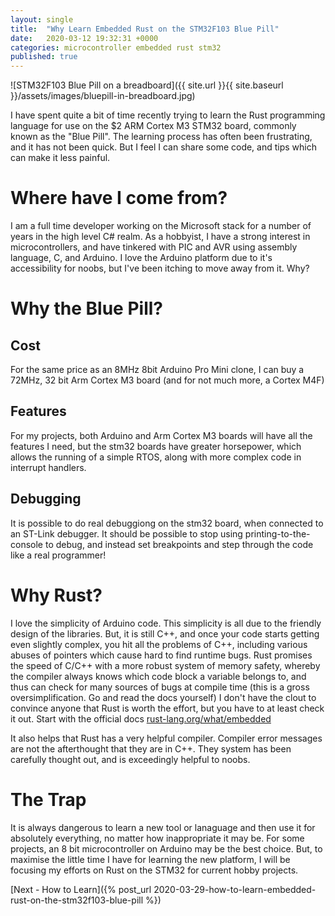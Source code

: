 ```yaml
---
layout: single
title:  "Why Learn Embedded Rust on the STM32F103 Blue Pill"
date:   2020-03-12 19:32:31 +0000
categories: microcontroller embedded rust stm32
published: true
---
```


![STM32F103 Blue Pill on a breadboard]({{ site.url }}{{ site.baseurl }}/assets/images/bluepill-in-breadboard.jpg)

I have spent quite a bit of time recently trying to learn the Rust programming language for use on the $2 ARM Cortex M3 STM32 board, commonly known as the "Blue Pill". The learning process has often been frustrating, and it has not been quick. But I feel I can share some code, and tips which can make it less painful.

# Where have I come from?

I am a full time developer working on the Microsoft stack for a number of years in the high level C# realm. As a hobbyist, I have a strong interest in microcontrollers, and have tinkered with PIC and AVR using assembly language, C, and Arduino. I love the Arduino platform due to it's accessibility for noobs, but I've been itching to move away from it. Why?

# Why the Blue Pill?

## Cost

For the same price as an 8MHz 8bit Arduino Pro Mini clone, I can buy a 72MHz, 32 bit Arm Cortex M3 board (and for not much more, a Cortex M4F)

## Features

For my projects, both Arduino and Arm Cortex M3 boards will have all the features I need, but the stm32 boards have greater horsepower, which allows the running of a simple RTOS, along with more complex code in interrupt handlers.

## Debugging

It is possible to do real debuggiong on the stm32 board, when connected to an ST-Link debugger. It should be possible to stop using printing-to-the-console to debug, and instead set breakpoints and step through the code like a real programmer!

# Why Rust?

I love the simplicity of Arduino code. This simplicity is all due to the friendly design of the libraries. But, it is still C++, and once your code starts getting even slightly complex, you hit all the problems of C++, including various abuses of pointers which cause hard to find runtime bugs. 
Rust promises the speed of C/C++ with a more robust system of memory safety, whereby the compiler always knows which code block a variable belongs to, and thus can check for many sources of bugs at compile time (this is a gross oversimplification. Go and read the docs yourself)
I don't have the clout to convince anyone that Rust is worth the effort, but you have to at least check it out. Start with the official docs [rust-lang.org/what/embedded](https://www.rust-lang.org/what/embedded)

It also helps that Rust has a very helpful compiler. Compiler error messages are not the afterthought that they are in C++. They system has been carefully thought out, and is exceedingly helpful to noobs.

# The Trap

It is always dangerous to learn a new tool or lanaguage and then use it for absolutely everything, no matter how inappropriate it may be. For some projects, an 8 bit microcontroller on Arduino may be the best choice. But, to maximise the little time I have for learning the new platform, I will be focusing my efforts on Rust on the STM32 for current hobby projects.

[Next - How to Learn]({% post_url 2020-03-29-how-to-learn-embedded-rust-on-the-stm32f103-blue-pill %})
